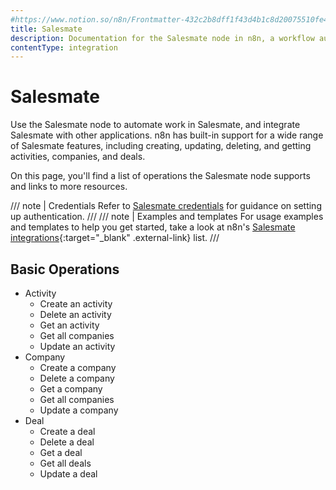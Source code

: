 ```yaml
---
#https://www.notion.so/n8n/Frontmatter-432c2b8dff1f43d4b1c8d20075510fe4
title: Salesmate
description: Documentation for the Salesmate node in n8n, a workflow automation platform. Includes details of operations and configuration, and links to examples and credentials information.
contentType: integration
---
```


# Salesmate

Use the Salesmate node to automate work in Salesmate, and integrate Salesmate with other applications. n8n has built-in support for a wide range of Salesmate features, including creating, updating, deleting, and getting activities, companies, and deals. 

On this page, you'll find a list of operations the Salesmate node supports and links to more resources.

/// note | Credentials
Refer to [Salesmate credentials](/integrations/builtin/credentials/salesmate/) for guidance on setting up authentication. 
///
/// note | Examples and templates
For usage examples and templates to help you get started, take a look at n8n's [Salesmate integrations](https://n8n.io/integrations/salesmate/){:target="_blank" .external-link} list.
///

## Basic Operations

* Activity
    * Create an activity
    * Delete an activity
    * Get an activity
    * Get all companies
    * Update an activity
* Company
    * Create a company
    * Delete a company
    * Get a company
    * Get all companies
    * Update a company
* Deal
    * Create a deal
    * Delete a deal
    * Get a deal
    * Get all deals
    * Update a deal
